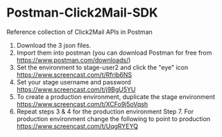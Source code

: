 # Postman-Click2Mail-SDK
Reference collection of Click2Mail APIs in Postman

1. Download the 3 json files.
2. Import them into postman (you can download Postman for free from https://www.postman.com/downloads/)
3. Set the environment to stage-user2 and click the "eye" icon
https://www.screencast.com/t/Rfrib6NS
4. Set your stage username and password
https://www.screencast.com/t/j9BgU5YU
5. To create a production environment, duplicate the stage environment
https://www.screencast.com/t/XCFo9j5oVqsh
6. Repeat steps 3 & 4 for the production environment
Step 7. For production environment change the following to point to production
https://www.screencast.com/t/UqgRYEYQ
